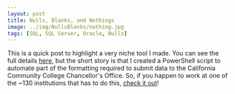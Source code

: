 ```yaml
---
layout: post
title: Nulls, Blanks, and Nothings
image: ../img/NullsBlanks/nothing.jpg
tags: [SQL, SQL Server, Oracle, Nulls]
---
```


This is a quick post to highlight a very niche tool I made. You can see the full details [here](https://github.com/andyspecht/CA-MIS), but the short story is that I created a PowerShell script to automate part of the formatting required to submit data to the California Community College Chancellor's Office. So, if you happen to work at one of the ~130 institutions that has to do this, [check it out](https://github.com/andyspecht/CA-MIS)! 
